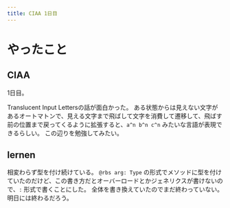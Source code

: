 ```yaml
---
title: CIAA 1日目
---
```


# やったこと

## CIAA

1日目。

Translucent Input Lettersの話が面白かった。
ある状態からは見えない文字があるオートマトンで、見える文字まで飛ばして文字を消費して遷移して、飛ばす前の位置まで戻ってくるように拡張すると、`a^n b^n c^n` みたいな言語が表現できるらしい。
この辺りを勉強してみたい。

## lernen

相変わらず型を付け続けている。
`@rbs arg: Type` の形式でメソッドに型を付けていたのだけど、この書き方だとオーバーロードとかジェネリクスが書けないので、`:` 形式で書くことにした。
全体を書き換えていたのでまだ終わっていない。
明日には終わるだろう。
